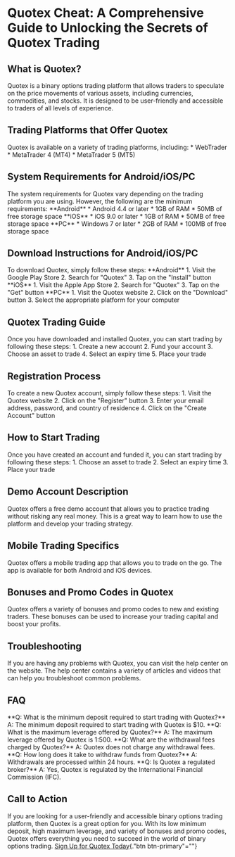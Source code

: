 # Quotex Cheat: A Comprehensive Guide to Unlocking the Secrets of Quotex Trading

## What is Quotex?

Quotex is a binary options trading platform that allows traders to
speculate on the price movements of various assets, including
currencies, commodities, and stocks. It is designed to be user-friendly
and accessible to traders of all levels of experience.

## Trading Platforms that Offer Quotex

Quotex is available on a variety of trading platforms, including: \*
WebTrader \* MetaTrader 4 (MT4) \* MetaTrader 5 (MT5)

## System Requirements for Android/iOS/PC

The system requirements for Quotex vary depending on the trading
platform you are using. However, the following are the minimum
requirements: \*\*Android\*\* \* Android 4.4 or later \* 1GB of RAM \*
50MB of free storage space \*\*iOS\*\* \* iOS 9.0 or later \* 1GB of RAM
\* 50MB of free storage space \*\*PC\*\* \* Windows 7 or later \* 2GB of
RAM \* 100MB of free storage space

## Download Instructions for Android/iOS/PC

To download Quotex, simply follow these steps: \*\*Android\*\* 1. Visit
the Google Play Store 2. Search for "Quotex" 3. Tap on the
"Install" button \*\*iOS\*\* 1. Visit the Apple App Store 2.
Search for "Quotex" 3. Tap on the "Get" button \*\*PC\*\* 1.
Visit the Quotex website 2. Click on the "Download" button 3.
Select the appropriate platform for your computer

## Quotex Trading Guide

Once you have downloaded and installed Quotex, you can start trading by
following these steps: 1. Create a new account 2. Fund your account 3.
Choose an asset to trade 4. Select an expiry time 5. Place your trade

## Registration Process

To create a new Quotex account, simply follow these steps: 1. Visit the
Quotex website 2. Click on the "Register" button 3. Enter your
email address, password, and country of residence 4. Click on the
"Create Account" button

## How to Start Trading

Once you have created an account and funded it, you can start trading by
following these steps: 1. Choose an asset to trade 2. Select an expiry
time 3. Place your trade

## Demo Account Description

Quotex offers a free demo account that allows you to practice trading
without risking any real money. This is a great way to learn how to use
the platform and develop your trading strategy.

## Mobile Trading Specifics

Quotex offers a mobile trading app that allows you to trade on the go.
The app is available for both Android and iOS devices.

## Bonuses and Promo Codes in Quotex

Quotex offers a variety of bonuses and promo codes to new and existing
traders. These bonuses can be used to increase your trading capital and
boost your profits.

## Troubleshooting

If you are having any problems with Quotex, you can visit the help
center on the website. The help center contains a variety of articles
and videos that can help you troubleshoot common problems.

## FAQ

\*\*Q: What is the minimum deposit required to start trading with
Quotex?\*\* A: The minimum deposit required to start trading with Quotex
is \$10. \*\*Q: What is the maximum leverage offered by Quotex?\*\* A:
The maximum leverage offered by Quotex is 1:500. \*\*Q: What are the
withdrawal fees charged by Quotex?\*\* A: Quotex does not charge any
withdrawal fees. \*\*Q: How long does it take to withdraw funds from
Quotex?\*\* A: Withdrawals are processed within 24 hours. \*\*Q: Is
Quotex a regulated broker?\*\* A: Yes, Quotex is regulated by the
International Financial Commission (IFC).

## Call to Action

If you are looking for a user-friendly and accessible binary options
trading platform, then Quotex is a great option for you. With its low
minimum deposit, high maximum leverage, and variety of bonuses and promo
codes, Quotex offers everything you need to succeed in the world of
binary options trading. [Sign Up for Quotex
Today](\%22https://traff.sbs/brokerqxsignup\%22){."btn
btn-primary"=""}


